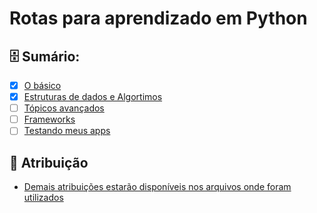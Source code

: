 # Rotas para aprendizado em Python

## 🗄️ Sumário:

- [x] [O básico](/Aprendendo_Programacao/Python/basico/)
- [x] [Estruturas de dados e Algortimos](/Aprendendo_Programacao/Python/estruturas_dados_algoritmos/)
- [ ] [Tópicos avançados](/Aprendendo_Programacao/Python/topicos_avancados/)
- [ ] [Frameworks](/Aprendendo_Programacao/Python/frameworks/)
- [ ] [Testando meus apps](/Aprendendo_Programacao/Python/testando_meus_apps/)

## 📝 Atribuição

* [Demais atribuições estarão disponíveis nos arquivos onde foram utilizados](#)
